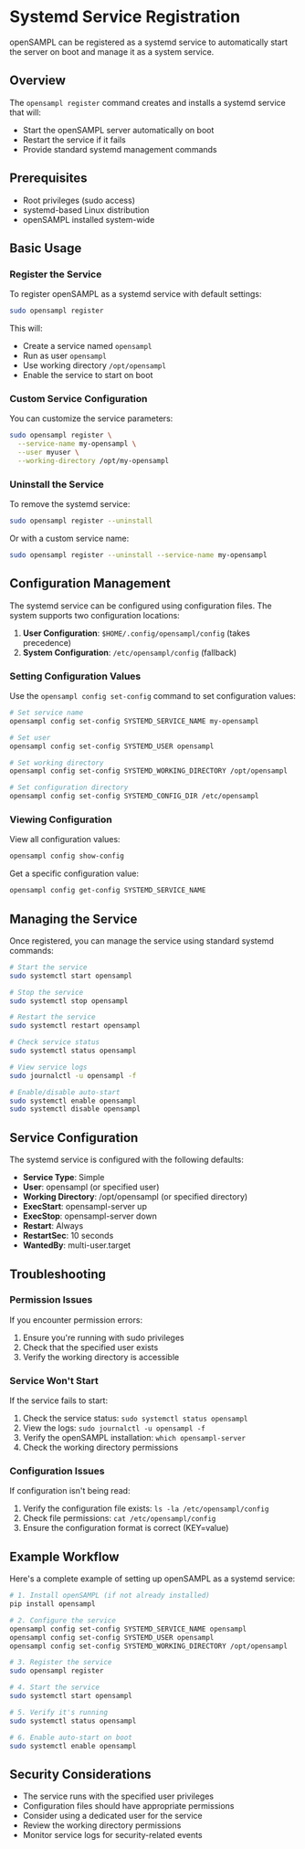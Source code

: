 # Systemd Service Registration

openSAMPL can be registered as a systemd service to automatically start the server on boot and manage it as a system service.

## Overview

The `opensampl register` command creates and installs a systemd service that will:
- Start the openSAMPL server automatically on boot
- Restart the service if it fails
- Provide standard systemd management commands

## Prerequisites

- Root privileges (sudo access)
- systemd-based Linux distribution
- openSAMPL installed system-wide

## Basic Usage

### Register the Service

To register openSAMPL as a systemd service with default settings:

```bash
sudo opensampl register
```

This will:
- Create a service named `opensampl`
- Run as user `opensampl`
- Use working directory `/opt/opensampl`
- Enable the service to start on boot

### Custom Service Configuration

You can customize the service parameters:

```bash
sudo opensampl register \
  --service-name my-opensampl \
  --user myuser \
  --working-directory /opt/my-opensampl
```

### Uninstall the Service

To remove the systemd service:

```bash
sudo opensampl register --uninstall
```

Or with a custom service name:

```bash
sudo opensampl register --uninstall --service-name my-opensampl
```

## Configuration Management

The systemd service can be configured using configuration files. The system supports two configuration locations:

1. **User Configuration**: `$HOME/.config/opensampl/config` (takes precedence)
2. **System Configuration**: `/etc/opensampl/config` (fallback)

### Setting Configuration Values

Use the `opensampl config set-config` command to set configuration values:

```bash
# Set service name
opensampl config set-config SYSTEMD_SERVICE_NAME my-opensampl

# Set user
opensampl config set-config SYSTEMD_USER opensampl

# Set working directory
opensampl config set-config SYSTEMD_WORKING_DIRECTORY /opt/opensampl

# Set configuration directory
opensampl config set-config SYSTEMD_CONFIG_DIR /etc/opensampl
```

### Viewing Configuration

View all configuration values:

```bash
opensampl config show-config
```

Get a specific configuration value:

```bash
opensampl config get-config SYSTEMD_SERVICE_NAME
```

## Managing the Service

Once registered, you can manage the service using standard systemd commands:

```bash
# Start the service
sudo systemctl start opensampl

# Stop the service
sudo systemctl stop opensampl

# Restart the service
sudo systemctl restart opensampl

# Check service status
sudo systemctl status opensampl

# View service logs
sudo journalctl -u opensampl -f

# Enable/disable auto-start
sudo systemctl enable opensampl
sudo systemctl disable opensampl
```

## Service Configuration

The systemd service is configured with the following defaults:

- **Service Type**: Simple
- **User**: opensampl (or specified user)
- **Working Directory**: /opt/opensampl (or specified directory)
- **ExecStart**: opensampl-server up
- **ExecStop**: opensampl-server down
- **Restart**: Always
- **RestartSec**: 10 seconds
- **WantedBy**: multi-user.target

## Troubleshooting

### Permission Issues

If you encounter permission errors:

1. Ensure you're running with sudo privileges
2. Check that the specified user exists
3. Verify the working directory is accessible

### Service Won't Start

If the service fails to start:

1. Check the service status: `sudo systemctl status opensampl`
2. View the logs: `sudo journalctl -u opensampl -f`
3. Verify the openSAMPL installation: `which opensampl-server`
4. Check the working directory permissions

### Configuration Issues

If configuration isn't being read:

1. Verify the configuration file exists: `ls -la /etc/opensampl/config`
2. Check file permissions: `cat /etc/opensampl/config`
3. Ensure the configuration format is correct (KEY=value)

## Example Workflow

Here's a complete example of setting up openSAMPL as a systemd service:

```bash
# 1. Install openSAMPL (if not already installed)
pip install opensampl

# 2. Configure the service
opensampl config set-config SYSTEMD_SERVICE_NAME opensampl
opensampl config set-config SYSTEMD_USER opensampl
opensampl config set-config SYSTEMD_WORKING_DIRECTORY /opt/opensampl

# 3. Register the service
sudo opensampl register

# 4. Start the service
sudo systemctl start opensampl

# 5. Verify it's running
sudo systemctl status opensampl

# 6. Enable auto-start on boot
sudo systemctl enable opensampl
```

## Security Considerations

- The service runs with the specified user privileges
- Configuration files should have appropriate permissions
- Consider using a dedicated user for the service
- Review the working directory permissions
- Monitor service logs for security-related events 